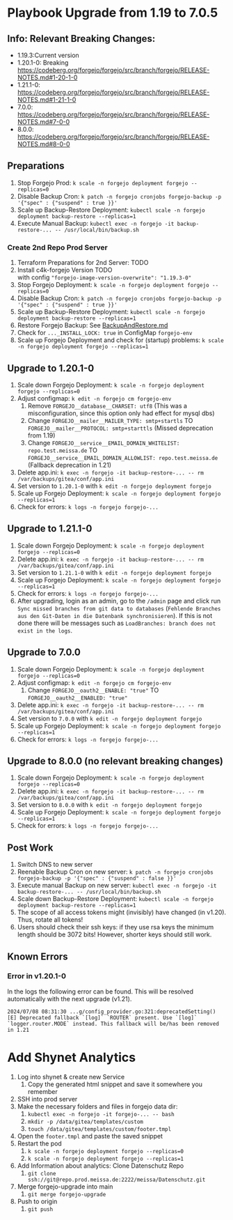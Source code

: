 # Playbook Upgrade from 1.19 to 7.0.5

## Info: Relevant Breaking Changes:

* 1.19.3:Current version
* 1.20.1-0: Breaking https://codeberg.org/forgejo/forgejo/src/branch/forgejo/RELEASE-NOTES.md#1-20-1-0
* 1.21.1-0: https://codeberg.org/forgejo/forgejo/src/branch/forgejo/RELEASE-NOTES.md#1-21-1-0
* 7.0.0: https://codeberg.org/forgejo/forgejo/src/branch/forgejo/RELEASE-NOTES.md#7-0-0
* 8.0.0: https://codeberg.org/forgejo/forgejo/src/branch/forgejo/RELEASE-NOTES.md#8-0-0

## Preparations

1. Stop Forgejo Prod: `k scale -n forgejo deployment forgejo --replicas=0`
1. Disable Backup Cron: `k patch -n forgejo cronjobs forgejo-backup -p '{"spec" : {"suspend" : true }}'`
1. Scale up Backup-Restore Deployment: `kubectl scale -n forgejo deployment backup-restore --replicas=1`
1. Execute Manual Backup: `kubectl exec -n forgejo -it backup-restore-... -- /usr/local/bin/backup.sh`

### Create 2nd Repo Prod Server

1. Terraform Preparations for 2nd Server: TODO
1. Install c4k-forgejo Version TODO   
   with config `"forgejo-image-version-overwrite": "1.19.3-0"`
1. Stop Forgejo Deployment: `k scale -n forgejo deployment forgejo --replicas=0`
1. Disable Backup Cron: `k patch -n forgejo cronjobs forgejo-backup -p '{"spec" : {"suspend" : true }}'`
1. Scale up Backup-Restore Deployment: `kubectl scale -n forgejo deployment backup-restore --replicas=1`
1. Restore Forgejo Backup: See [BackupAndRestore.md](BackupAndRestore.md)
1. Check for `..._INSTALL_LOCK: true` in ConfigMap `forgejo-env`
1. Scale up Forgejo Deployment and check for (startup) problems: `k scale -n forgejo deployment forgejo --replicas=1`

## Upgrade to 1.20.1-0

1. Scale down Forgejo Deployment: `k scale -n forgejo deployment forgejo --replicas=0`
1. Adjust configmap: `k edit -n forgejo cm forgejo-env`
    1. Remove `FORGEJO__database__CHARSET: utf8` (This was a misconfiguration, since this option only had effect for mysql dbs)
    1. Change `FORGEJO__mailer__MAILER_TYPE: smtp+startls` TO `FORGEJO__mailer__PROTOCOL: smtp+starttls` (Missed deprecation from 1.19)
    1. Change `FORGEJO__service__EMAIL_DOMAIN_WHITELIST: repo.test.meissa.de` TO `FORGEJO__service__EMAIL_DOMAIN_ALLOWLIST: repo.test.meissa.de` (Fallback deprecation in 1.21)
1. Delete app.ini: `k exec -n forgejo -it backup-restore-... -- rm /var/backups/gitea/conf/app.ini`
1. Set version to `1.20.1-0` with `k edit -n forgejo deployment forgejo`
1. Scale up Forgejo Deployment: `k scale -n forgejo deployment forgejo --replicas=1`
1. Check for errors: `k logs -n forgejo forgejo-...`

## Upgrade to 1.21.1-0

1. Scale down Forgejo Deployment: `k scale -n forgejo deployment forgejo --replicas=0`
1. Delete app.ini: `k exec -n forgejo -it backup-restore-... -- rm /var/backups/gitea/conf/app.ini`
1. Set version to `1.21.1-0` with `k edit -n forgejo deployment forgejo`
1. Scale up Forgejo Deployment: `k scale -n forgejo deployment forgejo --replicas=1`
1. Check for errors: `k logs -n forgejo forgejo-...`
1. After upgrading, login as an admin, go to the `/admin` page and click run `Sync missed branches from git data to databases` (`Fehlende Branches aus den Git-Daten in die Datenbank synchronisieren`). If this is not done there will be messages such as `LoadBranches: branch does not exist in the logs`.

## Upgrade to 7.0.0

1. Scale down Forgejo Deployment: `k scale -n forgejo deployment forgejo --replicas=0`
1. Adjust configmap: `k edit -n forgejo cm forgejo-env`
    1. Change `FORGEJO__oauth2__ENABLE: "true"` TO `FORGEJO__oauth2__ENABLED: "true"`
1. Delete app.ini: `k exec -n forgejo -it backup-restore-... -- rm /var/backups/gitea/conf/app.ini`
1. Set version to `7.0.0` with `k edit -n forgejo deployment forgejo`
1. Scale up Forgejo Deployment: `k scale -n forgejo deployment forgejo --replicas=1`
1. Check for errors: `k logs -n forgejo forgejo-...`

## Upgrade to 8.0.0 (no relevant breaking changes)

1. Scale down Forgejo Deployment: `k scale -n forgejo deployment forgejo --replicas=0`
1. Delete app.ini: `k exec -n forgejo -it backup-restore-... -- rm /var/backups/gitea/conf/app.ini`
1. Set version to `8.0.0` with `k edit -n forgejo deployment forgejo`
1. Scale up Forgejo Deployment: `k scale -n forgejo deployment forgejo --replicas=1`
1. Check for errors: `k logs -n forgejo forgejo-...`

## Post Work

1. Switch DNS to new server
1. Reenable Backup Cron on new server: `k patch -n forgejo cronjobs forgejo-backup -p '{"spec" : {"suspend" : false }}'`
1. Execute manual Backup on new server: `kubectl exec -n forgejo -it backup-restore-... -- /usr/local/bin/backup.sh`
1. Scale down Backup-Restore Deployment: `kubectl scale -n forgejo deployment backup-restore --replicas=1`
1. The scope of all access tokens might (invisibly) have changed (in v1.20). Thus, rotate all tokens!
1. Users should check their ssh keys: if they use rsa keys the minimum length should be 3072 bits! However, shorter keys should still work.

## Known Errors

### Error in v1.20.1-0

In the logs the following error can be found. This will be resolved automatically with the next upgrade (v1.21).

```
2024/07/08 08:31:30 ...g/config_provider.go:321:deprecatedSetting() [E] Deprecated fallback `[log]` `ROUTER` present. Use `[log]` `logger.router.MODE` instead. This fallback will be/has been removed in 1.21
```

# Add Shynet Analytics

1. Log into shynet & create new Service
    1. Copy the generated html snippet and save it somewhere you remember
1. SSH into prod server
1. Make the necessary folders and files in forgejo data dir:
    1. `kubectl exec -n forgejo -it forgejo-... -- bash`
    1. `mkdir -p /data/gitea/templates/custom`
    1. `touch /data/gitea/templates/custom/footer.tmpl`
1. Open the `footer.tmpl` and paste the saved snippet
1. Restart the pod
    1. `k scale -n forgejo deployment forgejo --replicas=0`
    1. `k scale -n forgejo deployment forgejo --replicas=1`
1. Add Information about analytics: Clone Datenschutz Repo
    1. `git clone ssh://git@repo.prod.meissa.de:2222/meissa/Datenschutz.git`
1. Merge forgejo-upgrade into main
    1. `git merge forgejo-upgrade`
1. Push to origin
    1. `git push`
